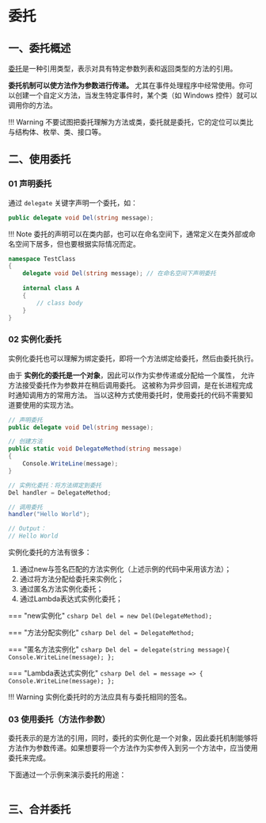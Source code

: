 # 委托

## 一、委托概述

[委托](https://learn.microsoft.com/zh-cn/dotnet/csharp/language-reference/builtin-types/reference-types)是一种引用类型，表示对具有特定参数列表和返回类型的方法的引用。

**委托机制可以使方法作为参数进行传递。** 尤其在事件处理程序中经常使用。你可以创建一个自定义方法，当发生特定事件时，某个类（如 Windows 控件）就可以调用你的方法。

!!! Warning
	不要试图把委托理解为方法或类，委托就是委托，它的定位可以类比与结构体、枚举、类、接口等。

## 二、使用委托
### 01 声明委托
通过 `delegate` 关键字声明一个委托，如：
```csharp
public delegate void Del(string message);
```

!!! Note
	委托的声明可以在类内部，也可以在命名空间下，通常定义在类外部或命名空间下居多，但也要根据实际情况而定。

```csharp
namespace TestClass
{
    delegate void Del(string message); // 在命名空间下声明委托
    
	internal class A
	{
		// class body
	}
}
```

### 02 实例化委托
实例化委托也可以理解为绑定委托，即将一个方法绑定给委托，然后由委托执行。

由于 **实例化的委托是一个对象**，因此可以作为实参传递或分配给一个属性， 允许方法接受委托作为参数并在稍后调用委托。 这被称为异步回调，是在长进程完成时通知调用方的常用方法。 当以这种方式使用委托时，使用委托的代码不需要知道要使用的实现方法。

```csharp title="委托绑定"
// 声明委托
public delegate void Del(string message);

// 创建方法
public static void DelegateMethod(string message)
{
    Console.WriteLine(message);
}

// 实例化委托：将方法绑定到委托
Del handler = DelegateMethod;

// 调用委托
handler("Hello World");

// Output：
// Hello World
```

实例化委托的方法有很多：

1. 通过new与签名匹配的方法实例化（上述示例的代码中采用该方法）；
2. 通过将方法分配给委托来实例化；
3. 通过匿名方法实例化委托；
4. 通过Lambda表达式实例化委托；

=== "new实例化"
	```csharp
	Del del = new Del(DelegateMethod);
	```

=== "方法分配实例化"
	```csharp
	Del del = DelegateMethod;
	```

=== "匿名方法实例化"
	```csharp
	Del del = delegate(string message){ Console.WriteLine(message); };
	```

=== "Lambda表达式实例化"
	```csharp
	Del del = message => { Console.WriteLine(message); };
	```

!!! Warning
	实例化委托时的方法应具有与委托相同的签名。

### 03 使用委托（方法作参数）
委托表示的是方法的引用，同时，委托的实例化是一个对象，因此委托机制能够将方法作为参数传递。如果想要将一个方法作为实参传入到另一个方法中，应当使用委托来完成。

下面通过一个示例来演示委托的用途：
```csharp title="委托"
```


## 三、合并委托
